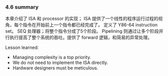### 4.6 summary

本章介绍了 ISA 和 processor 的实现； ISA 提供了一个线性的程序运行过程的视角，每个指令在开始前上一个指令都已经完成了。
定义了 Y86-64 instruction set。
SEQ 处理器；将整个指令分成了5个阶段。
Pipelining 则通过让多个阶段并行执行提高了整个系统的吞吐。提供了 forward 逻辑，和简易的异常处理。

Lesson learned:
* Managing complexity is a top priority.
* We do not need to implement the ISA directly.
* Hardware designers must be meticulous.

